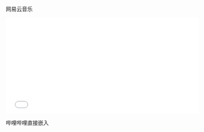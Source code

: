 
网易云音乐

<iframe frameborder="0" border="1" marginwidth="0" marginheight="0" width="100%" height="250" src="//music.163.com/outchain/player?type=2&amp;id= 464916877&amp;auto=1&amp;height=80">
</iframe>

哔哩哔哩直接嵌入

<iframe src="//player.bilibili.com/player.html?aid=1250323767&bvid=BV1mJ4m147PG&cid=1432758117&p=1" scrolling="no" border="0" frameborder="no" framespacing="0" allowfullscreen="true" width="505" height="285>
</iframe>



